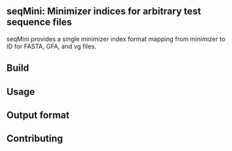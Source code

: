 seqMini: Minimizer indices for arbitrary test sequence files
------------------------------------------------------

seqMini provides a single minimizer index format mapping from
minimizer to ID for FASTA, GFA, and vg files.

## Build

## Usage

## Output format

## Contributing
